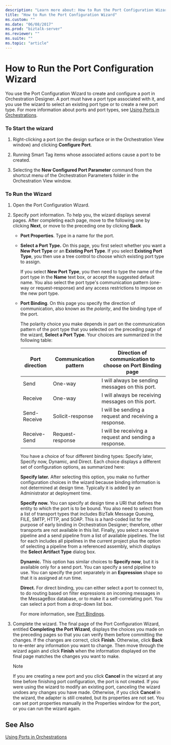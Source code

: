 ```yaml
---
description: "Learn more about: How to Run the Port Configuration Wizard"
title: "How to Run the Port Configuration Wizard"
ms.custom: ""
ms.date: "06/08/2017"
ms.prod: "biztalk-server"
ms.reviewer: ""
ms.suite: ""
ms.topic: "article"
---
```

# How to Run the Port Configuration Wizard
You use the Port Configuration Wizard to create and configure a port in Orchestration Designer. A port must have a port type associated with it, and you use the wizard to select an existing port type or to create a new port type. For more information about ports and port types, see [Using Ports in Orchestrations](../core/using-ports-in-orchestrations.md).  
  
### To Start the wizard  
  
1.  Right-clicking a port (on the design surface or in the Orchestration View window) and clicking **Configure Port**.  
  
2.  Running Smart Tag items whose associated actions cause a port to be created.  
  
3.  Selecting the **New Configured Port Parameter** command from the shortcut menu of the Orchestration Parameters folder in the Orchestration View window.  
  
### To Run the Wizard  
  
1.  Open the Port Configuration Wizard.  
  
2.  Specify port information. To help you, the wizard displays several pages. After completing each page, move to the following one by clicking **Next**, or move to the preceding one by clicking **Back**.  
  
    -   **Port Properties**. Type in a name for the port.  
  
    -   **Select a Port Type.** On this page, you first select whether you want a **New Port Type** or an **Existing Port Type**. If you select **Existing Port Type**, you then use a tree control to choose which existing port type to assign.  
  
         If you select **New Port Type**, you then need to type the name of the port type in the **Name** text box, or accept the suggested default name. You also select the port type's communication pattern (one-way or request-response) and any access restrictions to impose on the new port type.  
  
    -   **Port Binding**. On this page you specify the direction of communication, also known as the *polarity*, and the binding type of the port.  
  
         The polarity choice you make depends in part on the communication pattern of the port type that you selected on the preceding page of the wizard, **Select a Port Type**. Your choices are summarized in the following table:  
  
        |Port direction|Communication pattern|Direction of communication to choose on Port Binding page|  
        |--------------------|---------------------------|---------------------------------------------------------------|  
        |Send|One-way|I will always be sending messages on this port.|  
        |Receive|One-way|I will always be receiving messages on this port.|  
        |Send-Receive|Solicit-response|I will be sending a request and receiving a response.|  
        |Receive-Send|Request-response|I will be receiving a request and sending a response.|  
  
         You have a choice of four different binding types: Specify later, Specify now, Dynamic, and Direct. Each choice displays a different set of configuration options, as summarized here:  
  
         **Specify later.** After selecting this option, you make no further configuration choices in the wizard because binding information is not determined at design time. Typically it is added by an Administrator at deployment time.  
  
         **Specify now.** You can specify at design time a URI that defines the entity to which the port is to be bound. You also need to select from a list of transport types that includes BizTalk Message Queuing, FILE, SMTP, HTTP, and SOAP. This is a hard-coded list for the purpose of early binding in Orchestration Designer; therefore, other transports are not available in this list. Finally, you select a receive pipeline and a send pipeline from a list of available pipelines. The list for each includes all pipelines in the current project plus the option of selecting a pipeline from a referenced assembly, which displays the **Select Artifact Type** dialog box.  
  
         **Dynamic.** This option has similar choices to **Specify now**, but it is available only for a send port. You can specify a send pipeline to use. You can specify the port separately in an **Expression** shape so that it is assigned at run time.  
  
         **Direct.** For direct binding, you can either select a port to connect to, to do routing based on filter expressions on incoming messages in the MessageBox database, or to make it a self-correlating port. You can select a port from a drop-down list box.  
  
         For more information, see [Port Bindings](../core/port-bindings.md).  
  
3.  Complete the wizard. The final page of the Port Configuration Wizard, entitled **Completing the Port Wizard**, displays the choices you made on the preceding pages so that you can verify them before committing the changes. If the changes are correct, click **Finish**. Otherwise, click **Back** to re-enter any information you want to change. Then move through the wizard again and click **Finish** when the information displayed on the final page matches the changes you want to make.  
  
    > [!NOTE]
    >  If you are creating a new port and you click **Cancel** in the wizard at any time before finishing port configuration, the port is not created. If you were using the wizard to modify an existing port, canceling the wizard undoes any changes you have made. Otherwise, if you click **Cancel** in the wizard, the adapter is still created, but its properties are not set. You can set port properties manually in the Properties window for the port, or you can run the wizard again.  
  
## See Also  
 [Using Ports in Orchestrations](../core/using-ports-in-orchestrations.md)
